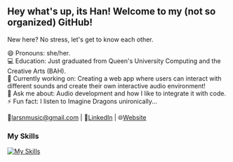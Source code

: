 ## Hey what's up, its Han! Welcome to my (not so organized) GitHub!

New here? No stress, let's get to know each other.

😄 Pronouns: she/her.\
💻 Education: Just graduated from Queen's University Computing and the Creative Arts (BAH).\
🔭 Currently working on: Creating a web app where users can interact with different sounds and create their own interactive audio environment!\
💬 Ask me about: Audio development and how I like to integrate it with code.\
⚡ Fun fact: I listen to Imagine Dragons unironically...

📧[larsnmusic@gmail.com](mailto:larsnmusic@gmail.com) | 💼[LinkedIn](linkedin.com/in/hannahlars) | 🌐[Website](hannah-larsen.github.io)

### My Skills
[![My Skills](https://skillicons.dev/icons?i=js,react,html,css,python,java,c,chuck)](https://skillicons.dev)
